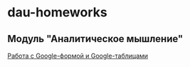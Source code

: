 # dau-homeworks

## Модуль "Аналитическое мышление"

[Работа с Google-формой и Google-таблицами](dfd-01.md)
